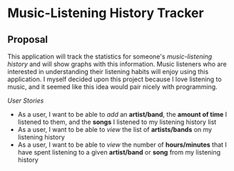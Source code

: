 # Music-Listening History Tracker

## Proposal
This application will track the statistics for 
someone's *music-listening history* and will show graphs with this 
information. Music listeners who are interested in 
understanding their listening habits will enjoy using this application.
I myself decided upon this project because I love 
listening to music, and it seemed like this idea would pair nicely 
with programming.


*User Stories*
- As a user, I want to be able to *add* an **artist/band**, the **amount of time**
I listened to them, and the **songs** I listened to my listening history list
- As a user, I want to be able to *view* the list of **artists/bands** on my listening history
- As a user, I want to be able to *view* the number of **hours/minutes** that I have spent
listening to a given **artist/band** or **song** from my listening history